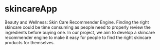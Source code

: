# skincareApp
Beauty and Wellness:    Skin Care Recommender Engine. Finding the right skincare could be time consuming as people need to properly review the ingredients before buying one. In our project, we aim to develop a skincare recommender engine to make it easy for people to find the right skincare products for themselves.
